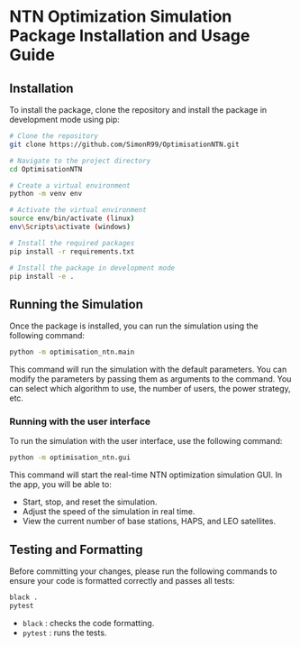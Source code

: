 # NTN Optimization Simulation Package Installation and Usage Guide

## Installation

To install the package, clone the repository and install the package in development mode using pip:

```sh
# Clone the repository
git clone https://github.com/SimonR99/OptimisationNTN.git

# Navigate to the project directory
cd OptimisationNTN

# Create a virtual environment
python -m venv env

# Activate the virtual environment
source env/bin/activate (linux)
env\Scripts\activate (windows)

# Install the required packages
pip install -r requirements.txt

# Install the package in development mode
pip install -e .
```

## Running the Simulation

Once the package is installed, you can run the simulation using the following command:

```sh
python -m optimisation_ntn.main
```

This command will run the simulation with the default parameters. You can modify the parameters by passing them as arguments to the command. You can select which algorithm to use, the number of users, the power strategy, etc.


### Running with the user interface

To run the simulation with the user interface, use the following command:

```sh
python -m optimisation_ntn.gui
```

This command will start the real-time NTN optimization simulation GUI. In the app, you will be able to:

- Start, stop, and reset the simulation.
- Adjust the speed of the simulation in real time.
- View the current number of base stations, HAPS, and LEO satellites.


## Testing and Formatting

Before committing your changes, please run the following commands to ensure your code is formatted correctly and passes all tests:

```sh
black .
pytest
```

- `black` : checks the code formatting.
- `pytest` : runs the tests.
